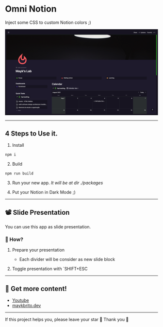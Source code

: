 # Omni Notion

Inject some CSS to custom Notion colors ;)

![Preview](.github/preview.png)

---

## 4 Steps to Use it.

1. Install

```sh
npm i
```

2. Build

```sh
npm run build
```

3. Run your new app.
   _It will be at dir ./packages_

4. Put your Notion in Dark Mode ;)

---

## 📽 Slide Presentation

You can use this app as slide presentation.

### 🤔 How?

1. Prepare your presentation

   - Each divider will be consider as new slide block

2. Toggle presentation with `SHIFT+ESC

---

## 🔗 Get more content!

- [Youtube](https://www.youtube.com/maykbrito)
- [maykbrito.dev](https://maykbrito.dev)

---

If this project helps you, please leave your star 🌟 Thank you 💛
